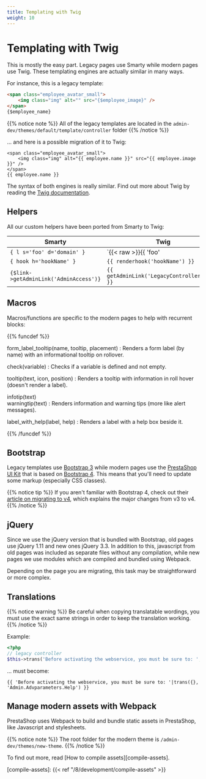 ```yaml
---
title: Templating with Twig
weight: 10
---
```


# Templating with Twig

This is mostly the easy part. Legacy pages use Smarty while modern pages use Twig. These templating engines are actually similar in many ways.

For instance, this is a legacy template:

```html
<span class="employee_avatar_small">
    <img class="img" alt="" src="{$employee_image}" />
</span>
{$employee_name}
```

{{% notice note %}}
All of the legacy templates are located in the `admin-dev/themes/default/template/controller` folder
{{% /notice %}}

... and here is a possible migration of it to Twig:

```twig
<span class="employee_avatar_small">
    <img class="img" alt="{{ employee.name }}" src="{{ employee.image }}" />
</span>
{{ employee.name }}
```

The syntax of both engines is really similar. Find out more about Twig by reading the [Twig documentation](https://twig.symfony.com/doc/1.x/).

## Helpers

All our custom helpers have been ported from Smarty to Twig:

| Smarty                                 | Twig                                                      |
|----------------------------------------|-----------------------------------------------------------|
| `{ l s='foo' d='domain' }`             | `{{< raw >}}{{ 'foo'|trans({}, 'domain') }}{{< /raw >}}`  |
| `{ hook h='hookName' }`                | `{{ renderhook('hookName') }}`                            |
| `{$link->getAdminLink('AdminAccess')}` | `{{ getAdminLink('LegacyControllerName') }}`              |

## Macros

Macros/functions are specific to the modern pages to help with recurrent blocks:

{{% funcdef %}}

form_label_tooltip(name, tooltip, placement)
: Renders a form label (by name) with an informational tooltip on rollover.

check(variable)
: Checks if a variable is defined and not empty.

tooltip(text, icon, position)
: Renders a tooltip with information in roll hover (doesn't render a label).

infotip(text)\
warningtip(text)
: Renders information and warning tips (more like alert messages).

label_with_help(label, help)
: Renders a label with a help box beside it.

{{% /funcdef %}}

## Bootstrap

Legacy templates use [Bootstrap 3](https://getbootstrap.com/docs/3.3/) while modern pages use the [PrestaShop UI Kit](https://build.prestashop.com/prestashop-ui-kit/) that is based on [Bootstrap 4](https://getbootstrap.com/docs/4.0/getting-started/introduction/). This means that you'll need to update some markup (especially CSS classes).

{{% notice tip %}}
If you aren't familiar with Bootstrap 4, check out their [article on migrating to v4](https://getbootstrap.com/docs/4.0/migration/), which explains the major changes from v3 to v4.
{{% /notice %}}

## jQuery

Since we use the jQuery version that is bundled with Bootstrap, old pages use jQuery 1.11 and new ones jQuery 3.3. In addition to this, javascript from old pages was included as separate files without any compilation, while new pages we use modules which are compiled and bundled using Webpack.

Depending on the page you are migrating, this task may be straightforward or more complex.

## Translations

{{% notice warning %}}
Be careful when copying translatable wordings, you must use the exact same strings in order to keep the translation working.
{{% /notice %}}

Example:
```php
<?php
// legacy controller
$this->trans('Before activating the webservice, you must be sure to: ', array(), 'Admin.Advparameters.Help');
```
... must become:
```twig
{{ 'Before activating the webservice, you must be sure to: '|trans({}, 'Admin.Advparameters.Help') }}
```

## Manage modern assets with Webpack

PrestaShop uses Webpack to build and bundle static assets in PrestaShop, like Javascript and stylesheets. 

{{% notice note %}}
The root folder for the modern theme is `/admin-dev/themes/new-theme`.
{{% /notice %}}

To find out more, read [How to compile assets][compile-assets].

[compile-assets]: {{< ref "/8/development/compile-assets" >}}
